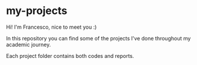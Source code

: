 # my-projects
Hi! I'm Francesco, nice to meet you :)

In this repository you can find some of the projects I've done throughout my academic journey.

Each project folder contains both codes and reports.



